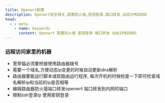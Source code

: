 ```yaml
---
title: Openwrt配置
description: Openwrt安全相关,配置防火墙,密钥登录,端口转发,动态IP和DDNS
head:
  - - meta
    - name: keywords
      content: Openwrt 配置防火墙 密钥登录 端口转发 动态IP和DDNS
---
```

### 远程访问家里的机器

- 宽带猫必须要桥接使用路由器拨号
- 需要一个域名,方便动态ip变更的时候自动更新dns解析
- 路由器要能运行脚本或软路由运行程序, 每次开机的时候检查一下即可检查域名解析ip和当前的ip是否相等
- 编辑路由器防火墙端口转发openwrt 端口转发到内网的端口
- 限制ssh登录ip 使用密钥登录
